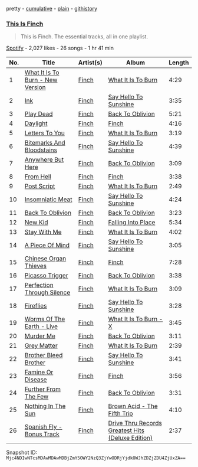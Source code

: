 pretty - [cumulative](/playlists/cumulative/37i9dQZF1DZ06evO2Xlck7.md) - [plain](/playlists/plain/37i9dQZF1DZ06evO2Xlck7) - [githistory](https://github.githistory.xyz/mackorone/spotify-playlist-archive/blob/main/playlists/plain/37i9dQZF1DZ06evO2Xlck7)

### [This Is Finch](https://open.spotify.com/playlist/37i9dQZF1DZ06evO2Xlck7)

> This is Finch\. The essential tracks, all in one playlist.

[Spotify](https://open.spotify.com/user/spotify) - 2,027 likes - 26 songs - 1 hr 41 min

| No. | Title | Artist(s) | Album | Length |
|---|---|---|---|---|
| 1 | [What It Is To Burn \- New Version](https://open.spotify.com/track/2DGFNAg4pTPLFKPeQRbGDZ) | [Finch](https://open.spotify.com/artist/528t5c0zyuG9beehtth4Za) | [What It Is To Burn](https://open.spotify.com/album/28DROCResQvsdO6Hjmb32x) | 4:29 |
| 2 | [Ink](https://open.spotify.com/track/2SJoURQgsD1BtdEjlAVeNE) | [Finch](https://open.spotify.com/artist/528t5c0zyuG9beehtth4Za) | [Say Hello To Sunshine](https://open.spotify.com/album/2sTszHEtxhh9GkHtl3SU9N) | 3:35 |
| 3 | [Play Dead](https://open.spotify.com/track/3ojxuJsIWtGciC7LFB4hds) | [Finch](https://open.spotify.com/artist/528t5c0zyuG9beehtth4Za) | [Back To Oblivion](https://open.spotify.com/album/4LIRDaRJB513KCSoNk7rAl) | 5:21 |
| 4 | [Daylight](https://open.spotify.com/track/7pJx8OGZ8fBbchaVLxveE2) | [Finch](https://open.spotify.com/artist/528t5c0zyuG9beehtth4Za) | [Finch](https://open.spotify.com/album/0CHozljM0uzv3H1EqrTBbl) | 4:16 |
| 5 | [Letters To You](https://open.spotify.com/track/5ViK71JwQMOnWxzw4yHZYh) | [Finch](https://open.spotify.com/artist/528t5c0zyuG9beehtth4Za) | [What It Is To Burn](https://open.spotify.com/album/7mEAwKVcYuMOKOCFQI6kfi) | 3:19 |
| 6 | [Bitemarks And Bloodstains](https://open.spotify.com/track/4vojoAgXcYu8NZQpYfaOYD) | [Finch](https://open.spotify.com/artist/528t5c0zyuG9beehtth4Za) | [Say Hello To Sunshine](https://open.spotify.com/album/2sTszHEtxhh9GkHtl3SU9N) | 4:39 |
| 7 | [Anywhere But Here](https://open.spotify.com/track/2jPYuI2SRCueYfdrMntkCq) | [Finch](https://open.spotify.com/artist/528t5c0zyuG9beehtth4Za) | [Back To Oblivion](https://open.spotify.com/album/7yspkJ99ueJylCjxHGEH77) | 3:09 |
| 8 | [From Hell](https://open.spotify.com/track/23CtmrAxtou9iB43mfim6r) | [Finch](https://open.spotify.com/artist/528t5c0zyuG9beehtth4Za) | [Finch](https://open.spotify.com/album/0CHozljM0uzv3H1EqrTBbl) | 3:38 |
| 9 | [Post Script](https://open.spotify.com/track/0XxaJChXTfqNkIOqlYmNOw) | [Finch](https://open.spotify.com/artist/528t5c0zyuG9beehtth4Za) | [What It Is To Burn](https://open.spotify.com/album/28DROCResQvsdO6Hjmb32x) | 2:49 |
| 10 | [Insomniatic Meat](https://open.spotify.com/track/61mGDyF9irzSjSDUwIh5CM) | [Finch](https://open.spotify.com/artist/528t5c0zyuG9beehtth4Za) | [Say Hello To Sunshine](https://open.spotify.com/album/2sTszHEtxhh9GkHtl3SU9N) | 4:24 |
| 11 | [Back To Oblivion](https://open.spotify.com/track/3gj736rPpN4UutbCVWV62F) | [Finch](https://open.spotify.com/artist/528t5c0zyuG9beehtth4Za) | [Back To Oblivion](https://open.spotify.com/album/4LIRDaRJB513KCSoNk7rAl) | 3:23 |
| 12 | [New Kid](https://open.spotify.com/track/1dytArzS7Ub5ULYgQb6o8B) | [Finch](https://open.spotify.com/artist/528t5c0zyuG9beehtth4Za) | [Falling Into Place](https://open.spotify.com/album/1ZrlxMP6ED5663411mFRay) | 5:34 |
| 13 | [Stay With Me](https://open.spotify.com/track/0W0hRhNEajLKOPlxFDq8Q8) | [Finch](https://open.spotify.com/artist/528t5c0zyuG9beehtth4Za) | [What It Is To Burn](https://open.spotify.com/album/28DROCResQvsdO6Hjmb32x) | 4:02 |
| 14 | [A Piece Of Mind](https://open.spotify.com/track/4FhWqSmp6ROi6QVTgO1oJQ) | [Finch](https://open.spotify.com/artist/528t5c0zyuG9beehtth4Za) | [Say Hello To Sunshine](https://open.spotify.com/album/2sTszHEtxhh9GkHtl3SU9N) | 3:05 |
| 15 | [Chinese Organ Thieves](https://open.spotify.com/track/49jEjCzhpgpIIar7HnIRpg) | [Finch](https://open.spotify.com/artist/528t5c0zyuG9beehtth4Za) | [Finch](https://open.spotify.com/album/0CHozljM0uzv3H1EqrTBbl) | 7:28 |
| 16 | [Picasso Trigger](https://open.spotify.com/track/3BfMK2bpqF9w4r24FGwzJk) | [Finch](https://open.spotify.com/artist/528t5c0zyuG9beehtth4Za) | [Back To Oblivion](https://open.spotify.com/album/4LIRDaRJB513KCSoNk7rAl) | 3:38 |
| 17 | [Perfection Through Silence](https://open.spotify.com/track/6ydMD0MJXowcPgIRMKvkvn) | [Finch](https://open.spotify.com/artist/528t5c0zyuG9beehtth4Za) | [What It Is To Burn](https://open.spotify.com/album/28DROCResQvsdO6Hjmb32x) | 3:09 |
| 18 | [Fireflies](https://open.spotify.com/track/65SgwW4bzyNhApmK2kzrqt) | [Finch](https://open.spotify.com/artist/528t5c0zyuG9beehtth4Za) | [Say Hello To Sunshine](https://open.spotify.com/album/2sTszHEtxhh9GkHtl3SU9N) | 3:28 |
| 19 | [Worms Of The Earth \- Live](https://open.spotify.com/track/63FbVZGQ6pbUnoa6s3oVP7) | [Finch](https://open.spotify.com/artist/528t5c0zyuG9beehtth4Za) | [What It Is To Burn \- X](https://open.spotify.com/album/4ALniGhYDI8jEtn6IGgcae) | 3:45 |
| 20 | [Murder Me](https://open.spotify.com/track/1slqH3FT3xgwr4oBQm5kyY) | [Finch](https://open.spotify.com/artist/528t5c0zyuG9beehtth4Za) | [Back To Oblivion](https://open.spotify.com/album/4LIRDaRJB513KCSoNk7rAl) | 3:11 |
| 21 | [Grey Matter](https://open.spotify.com/track/5ssjNXhTYQLlFEQP4aKGCr) | [Finch](https://open.spotify.com/artist/528t5c0zyuG9beehtth4Za) | [What It Is To Burn](https://open.spotify.com/album/28DROCResQvsdO6Hjmb32x) | 2:39 |
| 22 | [Brother Bleed Brother](https://open.spotify.com/track/41qfZhfPtV8PQri1HbyFcD) | [Finch](https://open.spotify.com/artist/528t5c0zyuG9beehtth4Za) | [Say Hello To Sunshine](https://open.spotify.com/album/2sTszHEtxhh9GkHtl3SU9N) | 3:41 |
| 23 | [Famine Or Disease](https://open.spotify.com/track/6Un0N91DjUVLmRNNazLQ6g) | [Finch](https://open.spotify.com/artist/528t5c0zyuG9beehtth4Za) | [Finch](https://open.spotify.com/album/0CHozljM0uzv3H1EqrTBbl) | 3:56 |
| 24 | [Further From The Few](https://open.spotify.com/track/42ExrVF79VooKmYc1INiGo) | [Finch](https://open.spotify.com/artist/528t5c0zyuG9beehtth4Za) | [Back To Oblivion](https://open.spotify.com/album/4LIRDaRJB513KCSoNk7rAl) | 3:31 |
| 25 | [Nothing In The Sun](https://open.spotify.com/track/45SlvOkZXPoJBimxJIaHX8) | [Finch](https://open.spotify.com/artist/528t5c0zyuG9beehtth4Za) | [Brown Acid \- The Fifth Trip](https://open.spotify.com/album/6IvPFgrPyhVO6b14WYsJ3K) | 4:10 |
| 26 | [Spanish Fly \- Bonus Track](https://open.spotify.com/track/45OlksQZ1y4JmFmnIIZJI9) | [Finch](https://open.spotify.com/artist/528t5c0zyuG9beehtth4Za) | [Drive Thru Records Greatest Hits \(Deluxe Edition\)](https://open.spotify.com/album/2ay5rabzbG767VisgmqY1w) | 2:37 |

Snapshot ID: `Mjc4NDIwNTcsMDAwMDAwMDBjZmY5OWY2NzQ3ZjYwODRjYjdkOWJhZDZjZDU4ZjUxZA==`
